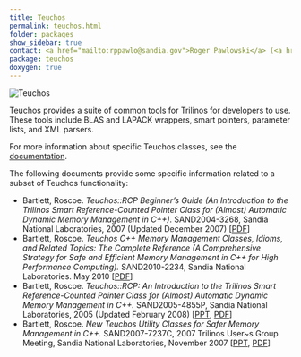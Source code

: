 ```yaml
---
title: Teuchos
permalink: teuchos.html
folder: packages
show_sidebar: true
contact: <a href="mailto:rppawlo@sandia.gov">Roger Pawlowski</a> (<a href="https://github.com/rppawlo">@rppawlo</a>), <a href="https://github.com/orgs/trilinos/teams/teuchos">@teuchos</a>
package: teuchos
doxygen: true
---
```


![Teuchos](images/teuchos1.png)

Teuchos provides a suite of common tools for Trilinos for developers to use. These tools include BLAS and LAPACK wrappers, smart pointers, parameter lists, and XML parsers.

For more information about specific Teuchos classes, see the [documentation](docs/dev//teuchos/index.html).

The following documents provide some specific information related to a subset of Teuchos functionality:

 *   Bartlett, Roscoe. _Teuchos::RCP Beginner’s Guide (An Introduction to the Trilinos Smart Reference-Counted Pointer Class for (Almost) Automatic Dynamic Memory Management in C++)_. SAND2004-3268, Sandia National Laboratories, 2007 (Updated December 2007) [[PDF](https://bartlettroscoe.github.io/publications/RefCountPtrBeginnersGuideSAND.pdf)]
 *   Bartlett, Roscoe. _Teuchos C++ Memory Management Classes, Idioms, and Related Topics: The Complete Reference (A Comprehensive Strategy for Safe and Efficient Memory Management in C++ for High Performance Computing)._ SAND2010-2234, Sandia National Laboratories. May 2010 [[PDF](https://bartlettroscoe.github.io/publications/TeuchosMemoryManagementSAND.pdf)]
 *   Bartlett, Roscoe. _Teuchos::RCP: An Introduction to the Trilinos Smart Reference-Counted Pointer Class for (Almost) Automatic Dynamic Memory Management in C++._ SAND2005-4855P, Sandia National Laboratories, 2005 (Updated February 2008) [[PPT](https://bartlettroscoe.github.io/publications/rabartl_TUG_RCP_Talk.ppt), [PDF](https://bartlettroscoe.github.io/publications/rabartl_TUG_RCP_Talk.pdf)]
 *   Bartlett, Roscoe. _New Teuchos Utility Classes for Safer Memory Management in C++._ SAND2007-7237C, 2007 Trilinos User~s Group Meeting, Sandia National Laboratories, November 2007 [[PPT](https://bartlettroscoe.github.io/publications/TUG2007_Teuchos_MemoryManagement.ppt), [PDF](https://bartlettroscoe.github.io/publications/TUG2007_Teuchos_MemoryManagement.pdf)]
